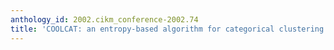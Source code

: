 ```yaml
---
anthology_id: 2002.cikm_conference-2002.74
title: 'COOLCAT: an entropy-based algorithm for categorical clustering'
---
```

